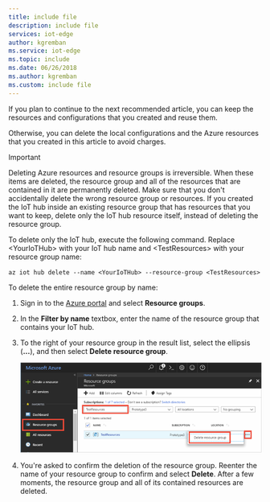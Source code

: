 ```yaml
---
title: include file
description: include file
services: iot-edge
author: kgremban
ms.service: iot-edge
ms.topic: include
ms.date: 06/26/2018
ms.author: kgremban
ms.custom: include file
---
```



If you plan to continue to the next recommended article, you can keep the resources and configurations that you created and reuse them.

Otherwise, you can delete the local configurations and the Azure resources that you created in this article to avoid charges. 

> [!IMPORTANT]
> Deleting Azure resources and resource groups is irreversible. When these items are deleted, the resource group and all of the resources that are contained in it are permanently deleted. Make sure that you don't accidentally delete the wrong resource group or resources. If you created the IoT hub inside an existing resource group that has resources that you want to keep, delete only the IoT hub resource itself, instead of deleting the resource group.
>

To delete only the IoT hub, execute the following command. Replace \<YourIoTHub> with your IoT hub name and \<TestResources> with your resource group name:

```azurecli-interactive
az iot hub delete --name <YourIoTHub> --resource-group <TestResources>
```


To delete the entire resource group by name:

1. Sign in to the [Azure portal](https://portal.azure.com) and select **Resource groups**.

2. In the **Filter by name** textbox, enter the name of the resource group that contains your IoT hub. 

3. To the right of your resource group in the result list, select the ellipsis (**...**), and then select **Delete resource group**.

    ![Delete resource group](./media/iot-edge-quickstarts-clean-up-resources/iot-edge-delete-resource-group.png)

4. You're asked to confirm the deletion of the resource group. Reenter the name of your resource group to confirm and select **Delete**. After a few moments, the resource group and all of its contained resources are deleted.






